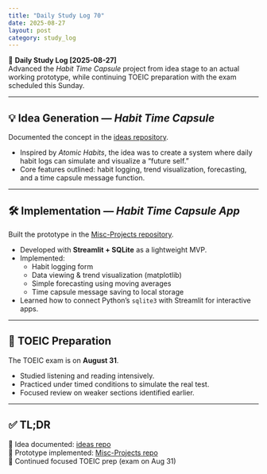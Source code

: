 ```yaml
---
title: "Daily Study Log 70"
date: 2025-08-27
layout: post
category: study_log
---
```


🧠 **Daily Study Log [2025-08-27]**  
Advanced the *Habit Time Capsule* project from idea stage to an actual working prototype, while continuing TOEIC preparation with the exam scheduled this Sunday.

---

## 💡 Idea Generation — *Habit Time Capsule*  
Documented the concept in the [ideas repository](https://github.com/hojjang98/ideas/blob/main/self-insight/habit_time_capsule.md).  
- Inspired by *Atomic Habits*, the idea was to create a system where daily habit logs can simulate and visualize a “future self.”  
- Core features outlined: habit logging, trend visualization, forecasting, and a time capsule message function.

---

## 🛠️ Implementation — *Habit Time Capsule App*  
Built the prototype in the [Misc-Projects repository](https://github.com/hojjang98/Misc-Projects/tree/main/habit_time_capsule).  
- Developed with **Streamlit + SQLite** as a lightweight MVP.  
- Implemented:
  - Habit logging form  
  - Data viewing & trend visualization (matplotlib)  
  - Simple forecasting using moving averages  
  - Time capsule message saving to local storage  
- Learned how to connect Python’s `sqlite3` with Streamlit for interactive apps.

---

## 📘 TOEIC Preparation  
The TOEIC exam is on **August 31**.  
- Studied listening and reading intensively.  
- Practiced under timed conditions to simulate the real test.  
- Focused review on weaker sections identified earlier.

---

## ✅ TL;DR  
📍 Idea documented: [ideas repo](https://github.com/hojjang98/ideas/blob/main/self-insight/habit_time_capsule.md)  
📍 Prototype implemented: [Misc-Projects repo](https://github.com/hojjang98/Misc-Projects/tree/main/habit_time_capsule)  
📍 Continued focused TOEIC prep (exam on Aug 31)  
